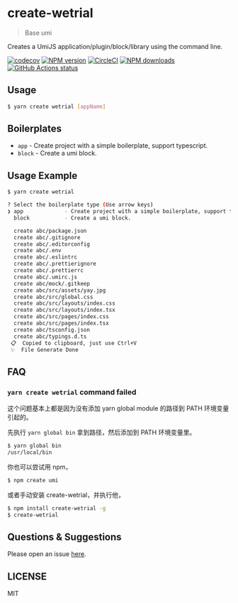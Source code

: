 # create-wetrial

> Base umi

Creates a UmiJS application/plugin/block/library using the command line.

[![codecov](https://codecov.io/gh/wetrial/create-wetrial/branch/master/graph/badge.svg)](https://codecov.io/gh/wetrial/create-wetrial) [![NPM version](https://img.shields.io/npm/v/create-wetrial.svg?style=flat)](https://npmjs.org/package/create-wetrial) [![CircleCI](https://circleci.com/gh/wetrial/create-wetrial/tree/master.svg?style=svg)](https://circleci.com/gh/wetrial/create-wetrial/tree/master) [![NPM downloads](http://img.shields.io/npm/dm/create-wetrial.svg?style=flat)](https://npmjs.org/package/create-wetrial) [![GitHub Actions status](https://github.com/wetrial/create-wetrial/workflows/Node%20CI/badge.svg)](https://github.com/wetrial/create-wetrial)

## Usage

```bash
$ yarn create wetrial [appName]
```

## Boilerplates

- `app` - Create project with a simple boilerplate, support typescript.
- `block` - Create a umi block.

## Usage Example

```bash
$ yarn create wetrial

? Select the boilerplate type (Use arrow keys)
❯ app             - Create project with a simple boilerplate, support typescript.
  block           - Create a umi block.

  create abc/package.json
  create abc/.gitignore
  create abc/.editorconfig
  create abc/.env
  create abc/.eslintrc
  create abc/.prettierignore
  create abc/.prettierrc
  create abc/.umirc.js
  create abc/mock/.gitkeep
  create abc/src/assets/yay.jpg
  create abc/src/global.css
  create abc/src/layouts/index.css
  create abc/src/layouts/index.tsx
  create abc/src/pages/index.css
  create abc/src/pages/index.tsx
  create abc/tsconfig.json
  create abc/typings.d.ts
 📋  Copied to clipboard, just use Ctrl+V
 ✨  File Generate Done
```

## FAQ

### `yarn create wetrial` command failed

这个问题基本上都是因为没有添加 yarn global module 的路径到 PATH 环境变量引起的。

先执行 `yarn global bin` 拿到路径，然后添加到 PATH 环境变量里。

```bash
$ yarn global bin
/usr/local/bin
```

你也可以尝试用 npm，

```bash
$ npm create umi
```

或者手动安装 create-wetrial，并执行他，

```bash
$ npm install create-wetrial -g
$ create-wetrial
```

## Questions & Suggestions

Please open an issue [here](https://github.com/wetrial/create-wetrial/issues?q=is%3Aissue+is%3Aopen+sort%3Aupdated-desc).

## LICENSE

MIT
